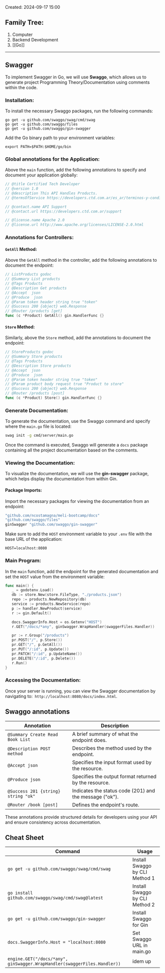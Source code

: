 Created: 2024-09-17 15:00
## Family Tree:
1. Computer
2. Backend Development
3. [[Go]]
-- -
## Swagger
To implement Swagger in Go, we will use **Swaggo**, which allows us to generate project Programming Theory/Documentation using comments within the code.
### Installation:
To install the necessary Swaggo packages, run the following commands:
```shell
go get -u github.com/swaggo/swag/cmd/swag
go get -u github.com/swaggo/files
go get -u github.com/swaggo/gin-swagger
```
Add the Go binary path to your environment variables:
```env
export PATH=$PATH:$HOME/go/bin
```
### Global annotations for the Application:
Above the `main` function, add the following annotations to specify and document your application globally:
```go
// @title Certified Tech Developer
// @version 1.0
// @description This API Handles Products.
// @termsOfService https://developers.ctd.com.ar/es_ar/terminos-y-condiciones

// @contact.name API Support
// @contact.url https://developers.ctd.com.ar/support

// @license.name Apache 2.0
// @license.url http://www.apache.org/licenses/LICENSE-2.0.html
```
### Annotations for Controllers:
#### `GetAll` Method:
Above the `GetAll` method in the controller, add the following annotations to document the endpoint:
```go
// ListProducts godoc
// @Summary List products
// @Tags Products
// @Description Get products
// @Accept  json
// @Produce  json
// @Param token header string true "token"
// @Success 200 {object} web.Response
// @Router /products [get]
func (c *Product) GetAll() gin.HandlerFunc {}
```
#### `Store` Method:
Similarly, above the `Store` method, add the annotations to document the endpoint:
```go
// StoreProducts godoc
// @Summary Store products
// @Tags Products
// @Description Store products
// @Accept  json
// @Produce  json
// @Param token header string true "token"
// @Param product body request true "Product to store"
// @Success 200 {object} web.Response
// @Router /products [post]
func (c *Product) Store() gin.HandlerFunc {}
```
### Generate Documentation:
To generate the documentation, use the Swaggo command and specify where the `main.go` file is located:
```sh
swag init -g cmd/server/main.go
```
Once the command is executed, Swaggo will generate a `docs` package containing all the project documentation based on the comments.
### Viewing the Documentation:
To visualize the documentation, we will use the **gin-swagger** package, which helps display the documentation from within Gin.
#### Package Imports:
Import the necessary packages for viewing the documentation from an endpoint:
```go
"github.com/ncostamagna/meli-bootcamp/docs"
"github.com/swaggo/files"
ginSwagger "github.com/swaggo/gin-swagger"
```
Make sure to add the `HOST` environment variable to your `.env` file with the base URL of the application:
```
HOST=localhost:8080
```
### Main Program:
In the `main` function, add the endpoint for the generated documentation and set the `HOST` value from the environment variable:
```go
func main() {
   _ = godotenv.Load()
   db := store.New(store.FileType, "./products.json")
   repo := products.NewRepository(db)
   service := products.NewService(repo)
   p := handler.NewProduct(service)
   r := gin.Default()

   docs.SwaggerInfo.Host = os.Getenv("HOST")
   r.GET("/docs/*any", ginSwagger.WrapHandler(swaggerFiles.Handler))

   pr := r.Group("/products")
   pr.POST("/", p.Store())
   pr.GET("/", p.GetAll())
   pr.PUT("/:id", p.Update())
   pr.PATCH("/:id", p.UpdateName())
   pr.DELETE("/:id", p.Delete())
   r.Run()
}
```
### Accessing the Documentation:
Once your server is running, you can view the Swagger documentation by navigating to:` http://localhost:8080/docs/index.html`.
## Swaggo annotations

| Annotation                          | Description                                             |
| ----------------------------------- | ------------------------------------------------------- |
| `@Summary Create Read Book List`    | A brief summary of what the endpoint does.              |
| `@Description POST method`          | Describes the method used by the endpoint.              |
| `@Accept json`                      | Specifies the input format used by the resource.        |
| `@Produce json`                     | Specifies the output format returned by the resource.   |
| `@Success 201 {string} string "ok"` | Indicates the status code (201) and the message ("ok"). |
| `@Router /book [post]`              | Defines the endpoint's route.                           |
These annotations provide structured details for developers using your API and ensure consistency across documentation.
## Cheat Sheet

| Command                                                                  | Usage                          |
| ------------------------------------------------------------------------ | ------------------------------ |
| `go get -u github.com/swaggo/swag/cmd/swag`                              | Install Swaggo by CLI Method 1 |
| `go install github.com/swaggo/swag/cmd/swag@latest`                      | Install Swaggo by CLI Method 2 |
| `go get -u github.com/swaggo/gin-swagger`                                | Install Swaggo for Gin         |
| `docs.SwaggerInfo.Host = "localhost:8080`                                | Set Swaggo URL in main.go      |
| `engine.GET("/docs/*any", ginSwagger.WrapHandler(swaggerFiles.Handler))` | idem up                        |
